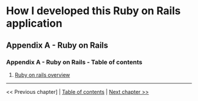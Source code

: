 # How I developed this Ruby on Rails application #


## Appendix A - Ruby on Rails ##


### Appendix A - Ruby on Rails - Table of contents ###
1. [Ruby on rails overview](../appendix_a_ruby_on_rails/a_1_ruby_on_rails_overview.md)


----------
<< Previous chapter] | [Table of contents](../how_i_developed_this_rails_application.md) | [Next chapter >>](../appendix_a_ruby_on_rails/a_1_ruby_on_rails_overview.md)
